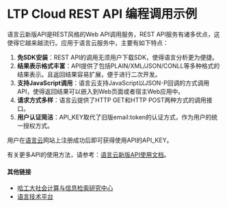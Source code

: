 LTP Cloud REST API 编程调用示例
=============
语言云新版API是REST风格的Web API调用服务，REST API服务有诸多优点，这使得它越来越流行。应用于语言云服务中，主要有如下特点：

1. **免SDK安装**：REST API的调用无须用户下载SDK，使得语言分析更为便捷。
2. **结果表示格式丰富**：API提供了包括PLAIN/XML/JSON/CONLL等多种格式的结果表示。且返回结果容易扩展，便于进行二次开发。
3. **支持JavaScript调用**：语言云支持JavaScript以JSON-P回调的方式调用API，使得返回结果可以嵌入到Web页面或者宿主Web应用中。
4. **请求方式多样**：语言云提供了HTTP GET和HTTP POST两种方式的调用接口。
5. **用户认证简洁**：API_KEY取代了旧版email:token的认证方式，作为用户的统一授权方式。

用户在[语言云](http://ltp-cloud.com)网站上注册成功后即可获得使用API的API_KEY。

有关更多API的使用方法，请参考：[语言云新版API使用文档](http://ltp-cloud.com/document/new/)。

#### 其他链接

* [哈工大社会计算与信息检索研究中心](http://ir.hit.edu.cn/)
* [语言技术平台](https://github.com/HIT-SCIR/ltp)